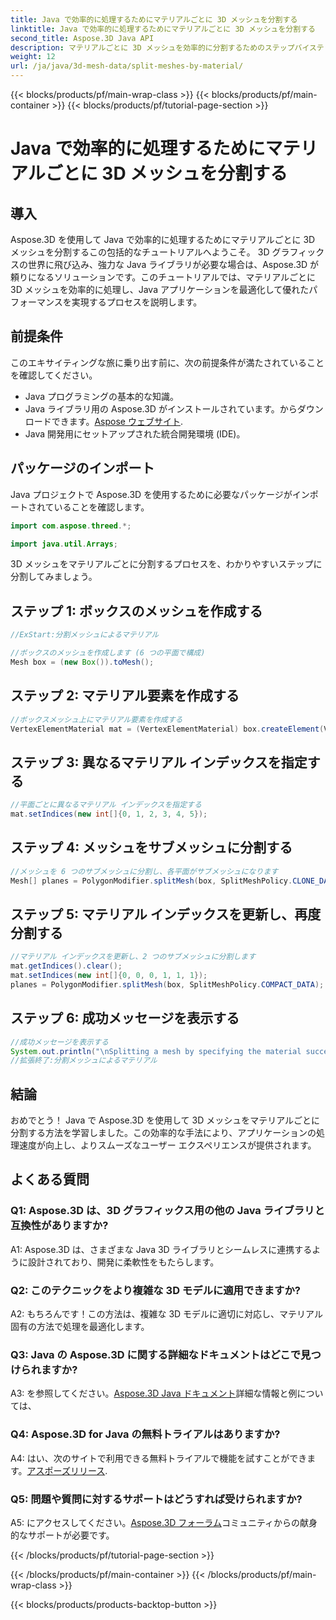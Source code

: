 ```yaml
---
title: Java で効率的に処理するためにマテリアルごとに 3D メッシュを分割する
linktitle: Java で効率的に処理するためにマテリアルごとに 3D メッシュを分割する
second_title: Aspose.3D Java API
description: マテリアルごとに 3D メッシュを効率的に分割するためのステップバイステップのガイドを使用して、Java の Aspose.3D の威力を体験してください。アプリケーションのパフォーマンスをシームレスに強化します。
weight: 12
url: /ja/java/3d-mesh-data/split-meshes-by-material/
---
```


{{< blocks/products/pf/main-wrap-class >}}
{{< blocks/products/pf/main-container >}}
{{< blocks/products/pf/tutorial-page-section >}}

# Java で効率的に処理するためにマテリアルごとに 3D メッシュを分割する

## 導入

Aspose.3D を使用して Java で効率的に処理するためにマテリアルごとに 3D メッシュを分割するこの包括的なチュートリアルへようこそ。 3D グラフィックスの世界に飛び込み、強力な Java ライブラリが必要な場合は、Aspose.3D が頼りになるソリューションです。このチュートリアルでは、マテリアルごとに 3D メッシュを効率的に処理し、Java アプリケーションを最適化して優れたパフォーマンスを実現するプロセスを説明します。

## 前提条件

このエキサイティングな旅に乗り出す前に、次の前提条件が満たされていることを確認してください。

- Java プログラミングの基本的な知識。
-  Java ライブラリ用の Aspose.3D がインストールされています。からダウンロードできます。[Aspose ウェブサイト](https://releases.aspose.com/3d/java/).
- Java 開発用にセットアップされた統合開発環境 (IDE)。

## パッケージのインポート

Java プロジェクトで Aspose.3D を使用するために必要なパッケージがインポートされていることを確認します。

```java
import com.aspose.threed.*;

import java.util.Arrays;
```


3D メッシュをマテリアルごとに分割するプロセスを、わかりやすいステップに分割してみましょう。

## ステップ 1: ボックスのメッシュを作成する

```java
//ExStart:分割メッシュによるマテリアル

//ボックスのメッシュを作成します (6 つの平面で構成)
Mesh box = (new Box()).toMesh();
```

## ステップ 2: マテリアル要素を作成する

```java
//ボックスメッシュ上にマテリアル要素を作成する
VertexElementMaterial mat = (VertexElementMaterial) box.createElement(VertexElementType.MATERIAL, MappingMode.POLYGON, ReferenceMode.INDEX);
```

## ステップ 3: 異なるマテリアル インデックスを指定する

```java
//平面ごとに異なるマテリアル インデックスを指定する
mat.setIndices(new int[]{0, 1, 2, 3, 4, 5});
```

## ステップ 4: メッシュをサブメッシュに分割する

```java
//メッシュを 6 つのサブメッシュに分割し、各平面がサブメッシュになります
Mesh[] planes = PolygonModifier.splitMesh(box, SplitMeshPolicy.CLONE_DATA);
```

## ステップ 5: マテリアル インデックスを更新し、再度分割する

```java
//マテリアル インデックスを更新し、2 つのサブメッシュに分割します
mat.getIndices().clear();
mat.setIndices(new int[]{0, 0, 0, 1, 1, 1});
planes = PolygonModifier.splitMesh(box, SplitMeshPolicy.COMPACT_DATA);
```

## ステップ 6: 成功メッセージを表示する

```java
//成功メッセージを表示する
System.out.println("\nSplitting a mesh by specifying the material successfully.");
//拡張終了:分割メッシュによるマテリアル
```

## 結論

おめでとう！ Java で Aspose.3D を使用して 3D メッシュをマテリアルごとに分割する方法を学習しました。この効率的な手法により、アプリケーションの処理速度が向上し、よりスムーズなユーザー エクスペリエンスが提供されます。

## よくある質問

### Q1: Aspose.3D は、3D グラフィックス用の他の Java ライブラリと互換性がありますか?

A1: Aspose.3D は、さまざまな Java 3D ライブラリとシームレスに連携するように設計されており、開発に柔軟性をもたらします。

### Q2: このテクニックをより複雑な 3D モデルに適用できますか?

A2: もちろんです！この方法は、複雑な 3D モデルに適切に対応し、マテリアル固有の方法で処理を最適化します。

### Q3: Java の Aspose.3D に関する詳細なドキュメントはどこで見つけられますか?

 A3: を参照してください。[Aspose.3D Java ドキュメント](https://reference.aspose.com/3d/java/)詳細な情報と例については、

### Q4: Aspose.3D for Java の無料トライアルはありますか?

 A4: はい、次のサイトで利用できる無料トライアルで機能を試すことができます。[アスポーズリリース](https://releases.aspose.com/).

### Q5: 問題や質問に対するサポートはどうすれば受けられますか?

 A5: にアクセスしてください。[Aspose.3D フォーラム](https://forum.aspose.com/c/3d/18)コミュニティからの献身的なサポートが必要です。

{{< /blocks/products/pf/tutorial-page-section >}}

{{< /blocks/products/pf/main-container >}}
{{< /blocks/products/pf/main-wrap-class >}}

{{< blocks/products/products-backtop-button >}}
